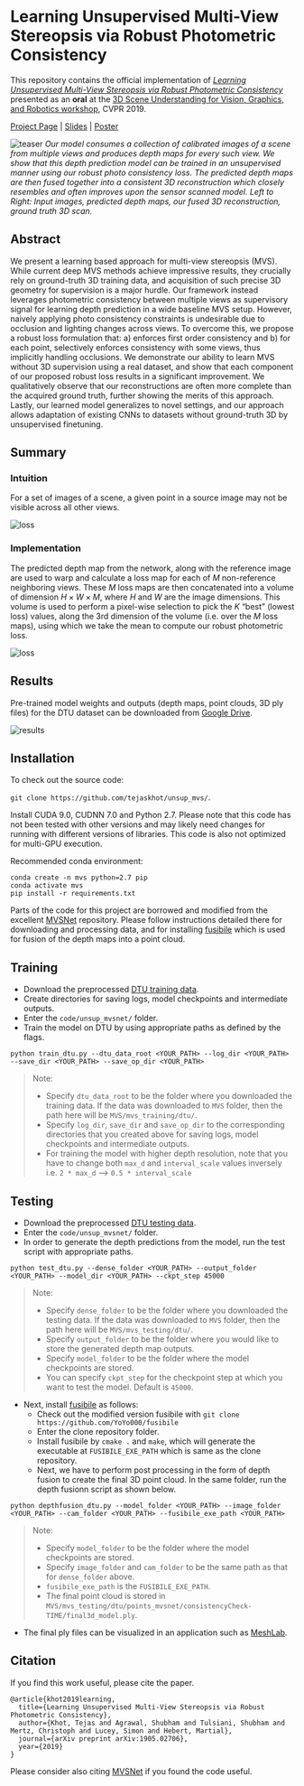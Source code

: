 # Learning Unsupervised Multi-View Stereopsis via Robust Photometric Consistency

This repository contains the official implementation of *[Learning Unsupervised Multi-View Stereopsis via Robust Photometric Consistency](https://arxiv.org/abs/1905.02706)* presented as an **oral** at the [3D Scene Understanding for Vision, Graphics, and Robotics workshop](https://scene-understanding.com/2019/program.html), CVPR 2019.

[Project Page](https://tejaskhot.github.io/unsup_mvs/) | [Slides](https://docs.google.com/presentation/d/1dO9WVxGcmMb_kQTiVeKY5hnsptsOSwANYIAH8iYK93g/edit?usp=sharing) | [Poster](resources/poster.pdf)

![teaser](resources/teaser.png)
*Our model consumes a collection of calibrated images of a scene from multiple views and produces depth maps
for every such view. We show that this depth prediction model can be trained in an unsupervised manner using our robust
photo consistency loss. The predicted depth maps are then fused together into a consistent 3D reconstruction which closely
resembles and often improves upon the sensor scanned model. Left to Right: Input images, predicted depth maps, our fused
3D reconstruction, ground truth 3D scan.*


## Abstract
We present a learning based approach for multi-view stereopsis (MVS). While current deep MVS methods achieve impressive results, they crucially rely on ground-truth 3D training data, and acquisition of such precise 3D geometry for supervision is a major hurdle. Our framework instead leverages photometric consistency between multiple views as supervisory signal for learning depth prediction in a wide baseline MVS setup. However, naively applying photo consistency constraints is undesirable due to occlusion and lighting changes across views. To overcome this, we propose a robust loss formulation that: a) enforces first order consistency and b) for each point, selectively enforces consistency with some views, thus implicitly handling occlusions. We demonstrate our ability to learn MVS without 3D supervision using a real dataset, and show that each component of our proposed robust loss results in a significant improvement. We qualitatively observe that our reconstructions are often more complete than the acquired ground truth, further showing the merits of this approach. Lastly, our learned model generalizes to novel settings, and our approach allows adaptation of existing CNNs to datasets without ground-truth 3D by unsupervised finetuning.

## Summary

### Intuition
For a set of images of a scene, a given point in a
source image may not be visible across all other views.

![loss](resources/intuition.png)

### Implementation
The predicted depth map from the
network, along with the reference image are used to warp
and calculate a loss map for each of $M$ non-reference neighboring views. These $M$ loss maps are then concatenated into a volume of dimension $H×W×M$,
where $H$ and $W$ are the image dimensions. This volume is
used to perform a pixel-wise selection to pick the $K$ “best”
(lowest loss) values, along the 3rd dimension of the volume
(i.e. over the $M$ loss maps), using which we take the mean
to compute our robust photometric loss.

![loss](resources/loss.png)

## Results
Pre-trained model weights and outputs (depth maps, point clouds, 3D ply files) for the DTU dataset can be downloaded from [Google Drive](https://drive.google.com/drive/folders/1uVQ0rkjaZemLU76nDZi8DAI8JM48Xmw4?usp=sharing).

![results](resources/results.png)

## Installation

To check out the source code:

```git clone https://github.com/tejaskhot/unsup_mvs/```. 

Install CUDA 9.0, CUDNN 7.0 and Python 2.7. Please note that this code has not been tested with other versions and may likely need changes for running with different versions of libraries. This code is also not optimized for multi-GPU execution.

Recommended conda environment:

```
conda create -n mvs python=2.7 pip
conda activate mvs
pip install -r requirements.txt
```

Parts of the code for this project are borrowed and modified from the excellent [MVSNet](https://github.com/YoYo000/MVSNet) repository. Please follow instructions detailed there for downloading and processing data, and for installing [fusibile](https://github.com/kysucix/fusibile) which is used for fusion of the depth maps into a point cloud.

## Training
* Download the preprocessed [DTU training data](https://drive.google.com/file/d/1eDjh-_bxKKnEuz5h-HXS7EDJn59clx6V/view).
* Create directories for saving logs, model checkpoints and intermediate outputs.
* Enter the `code/unsup_mvsnet/` folder. 
* Train the model on DTU by using appropriate paths as defined by the flags.
```
python train_dtu.py --dtu_data_root <YOUR_PATH> --log_dir <YOUR_PATH> --save_dir <YOUR_PATH> --save_op_dir <YOUR_PATH>
```
> Note: 
> * Specify `dtu_data_root` to be the folder where you downloaded the training data. If the data was downloaded to `MVS` folder, then the path here will be `MVS/mvs_training/dtu/`.
> * Specify `log_dir`, `save_dir` and `save_op_dir` to the corresponding directories that you created above for saving logs, model checkpoints and intermediate outputs.
> * For training the model with higher depth resolution, note that you have to change both `max_d` and `interval_scale` values inversely i.e. `2 * max_d` --> `0.5 * interval_scale`

## Testing
* Download the preprocessed [DTU testing data](https://drive.google.com/file/d/135oKPefcPTsdtLRzoDAQtPpHuoIrpRI_/view).
* Enter the `code/unsup_mvsnet/` folder. 
* In order to generate the depth predictions from the model, run the test script with appropriate paths.
```
python test_dtu.py --dense_folder <YOUR_PATH> --output_folder <YOUR_PATH> --model_dir <YOUR_PATH> --ckpt_step 45000
```
> Note: 
> * Specify `dense_folder` to be the folder where you downloaded the testing data. If the data was downloaded to `MVS` folder, then the path here will be `MVS/mvs_testing/dtu/`.
> * Specify `output_folder` to be the folder where you would like to store the generated depth map outputs.
> * Specify `model_folder` to be the folder where the model checkpoints are stored.
> * You can specify `ckpt_step` for the checkpoint step at which you want to test the model. Default is `45000`.
* Next, install [fusibile](https://github.com/kysucix/fusibile) as follows:
  * Check out the modified version fusibile with `git clone https://github.com/YoYo000/fusibile`
  * Enter the clone repository folder. 
  * Install fusibile by `cmake .` and `make`, which will generate the executable at `FUSIBILE_EXE_PATH` which is same as the clone repository.
  * Next, we have to perform post processing in the form of depth fusion to create the final 3D point cloud. In the same folder, run the depth fusionn script as shown below.
```
python depthfusion_dtu.py --model_folder <YOUR_PATH> --image_folder <YOUR_PATH> --cam_folder <YOUR_PATH> --fusibile_exe_path <YOUR_PATH>
```
> Note:
> * Specify `model_folder` to be the folder where the model checkpoints are stored.
> * Specify `image_folder` and `cam_folder` to be the same path as that for `dense_folder` above.
> * `fusibile_exe_path` is the `FUSIBILE_EXE_PATH`.
> * The final point cloud is stored in `MVS/mvs_testing/dtu/points_mvsnet/consistencyCheck-TIME/final3d_model.ply`.
* The final ply files can be visualized in an application such as [MeshLab](http://www.meshlab.net/).

## Citation
If you find this work useful, please cite the paper. 
```
@article{khot2019learning,
  title={Learning Unsupervised Multi-View Stereopsis via Robust Photometric Consistency},
  author={Khot, Tejas and Agrawal, Shubham and Tulsiani, Shubham and Mertz, Christoph and Lucey, Simon and Hebert, Martial},
  journal={arXiv preprint arXiv:1905.02706},
  year={2019}
}
```

Please consider also citing [MVSNet](https://github.com/YoYo000/MVSNet) if you found the code useful.

